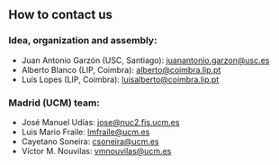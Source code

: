 ## How to contact us

### Idea, organization and assembly:
- Juan Antonio Garzón (USC, Santiago): juanantonio.garzon@usc.es
- Alberto Blanco (LIP, Coimbra): alberto@coimbra.lip.pt
- Luís Lopes (LIP, Coimbra): luisalberto@coimbra.lip.pt

### Madrid (UCM) team:
- José Manuel Udías: jose@nuc2.fis.ucm.es
- Luis Mario Fraile: lmfraile@ucm.es
- Cayetano Soneira: csoneira@ucm.es
- Víctor M. Nouvilas: vmnouvilas@ucm.es
